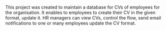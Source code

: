 This project was created to maintain a database for CVs of employees for the organisation. 
It enables to employees to create their CV in the given format, update it. 
HR managers 
    can view CVs, 
    control the flow, 
    send email notifications to one or many employees
    update the CV format.
